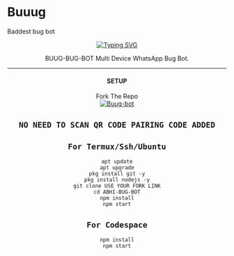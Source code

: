 # Buuug
Baddest bug bot
<div align="center">
<a href="https://git.io/typing-svg"><img src="https://readme-typing-svg.demolab.com?font=Ribeye&size=50&pause=1000&color=F710B1&center=true&width=910&height=100&lines=I'M+BUUH--BUG-BOT;Multi+Divice+Whatsapp+Bug+Bot;Coded+By+BUUG-BUG-BOT" alt="Typing SVG" /></a>
  
<p align="center">  
  <a 
    <img alt=BUUG-BUG-BOTheight="300" src="https://i.ibb.co/7bPPRQ0/4bf4b7e0b042.jpg">
   
</a> 
    
</p>
<p align="center">
<a 

####  
BUUG-BUG-BOT Multi Device WhatsApp Bug Bot.

***

#### SETUP

 Fork The Repo
    <br>
<a href="https://github.com/Thedeployer101/Buug-bot/fork"><img title="Buug-bot" src="https://img.shields.io/badge/FORK Bot-BOT?color=black&style=for-the-badge&logo=stackshare"></a>

## `NO NEED TO SCAN QR CODE PAIRING CODE ADDED`

## `For Termux/Ssh/Ubuntu`
```
apt update
apt upgrade
pkg install git -y
pkg install nodejs -y
git clone USE YOUR FORK LINK
cd ABHI-BUG-BOT
npm install
npm start

```
## `For Codespace`
```
npm install
npm start

```
